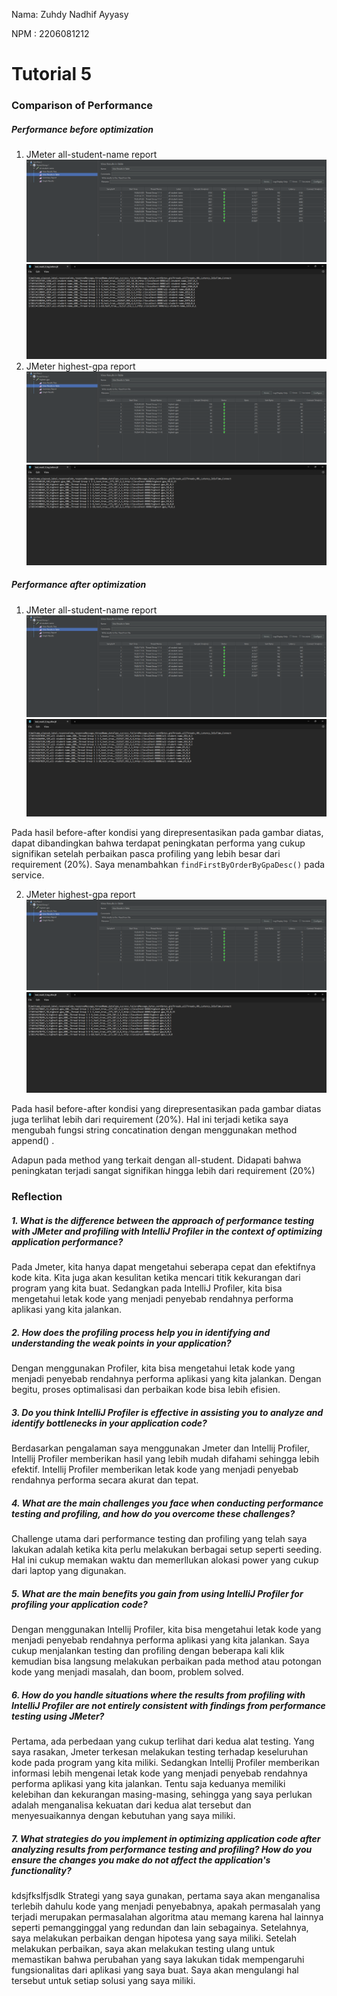 Nama: Zuhdy Nadhif Ayyasy

NPM : 2206081212

# Tutorial 5

### Comparison of Performance

##### Performance before optimization

1. JMeter all-student-name report
![all-student-name-before](docs/tutorial_5_readme/all-student-name-before.png)
![test_result_2_log_before](docs/tutorial_5_readme/test_result_2_log_before.png)
2. JMeter highest-gpa report
![highest-gpa-before](docs/tutorial_5_readme/highest-gpa-before.png)
![test_result_3_log_before](docs/tutorial_5_readme/test_result_3_log_before.png)

##### Performance after optimization

1. JMeter all-student-name report
![all-student-name-after](docs/tutorial_5_readme/all-student-name-after.png)
![test_result_2_log_after](docs/tutorial_5_readme/test_result_2_log_after.png)

Pada hasil before-after kondisi yang direpresentasikan pada gambar diatas, dapat dibandingkan bahwa terdapat peningkatan performa yang cukup signifikan setelah perbaikan pasca profiling yang lebih besar dari requirement (20%). Saya menambahkan `findFirstByOrderByGpaDesc()` pada service.

2. JMeter highest-gpa report
![highest-gpa-after](docs/tutorial_5_readme/highest-gpa-after.png)
![test_result_3_log_after](docs/tutorial_5_readme/test_result_3_log_after.png)

Pada hasil before-after kondisi yang direpresentasikan pada gambar diatas juga terlihat lebih dari requirement (20%). Hal ini terjadi ketika saya mengubah fungsi string concatination dengan menggunakan method append()
.

Adapun pada method yang terkait dengan all-student. Didapati bahwa peningkatan terjadi sangat signifikan hingga lebih dari requirement (20%)

### Reflection

##### 1. What is the difference between the approach of performance testing with JMeter and profiling with IntelliJ Profiler in the context of optimizing application performance?
   Pada Jmeter, kita hanya dapat mengetahui seberapa cepat dan efektifnya kode kita. Kita juga akan kesulitan ketika mencari titik kekurangan dari program yang kita buat. Sedangkan pada IntelliJ Profiler, kita bisa mengetahui letak kode yang menjadi penyebab rendahnya performa aplikasi yang kita jalankan.
##### 2. How does the profiling process help you in identifying and understanding the weak points in your application?
   Dengan menggunakan Profiler, kita bisa mengetahui letak kode yang menjadi penyebab rendahnya performa aplikasi yang kita jalankan. Dengan begitu, proses optimalisasi dan perbaikan kode bisa lebih efisien.
##### 3. Do you think IntelliJ Profiler is effective in assisting you to analyze and identify bottlenecks in your application code?
   Berdasarkan pengalaman saya menggunakan Jmeter dan Intellij Profiler, Intellij Profiler memberikan hasil yang lebih mudah difahami sehingga lebih efektif. Intellij Profiler memberikan letak kode yang menjadi penyebab rendahnya performa secara akurat dan tepat.
##### 4. What are the main challenges you face when conducting performance testing and profiling, and how do you overcome these challenges?
   Challenge utama dari performance testing dan profiling yang telah saya lakukan adalah ketika kita perlu melakukan berbagai setup seperti seeding. Hal ini cukup memakan waktu dan memerllukan alokasi power yang cukup dari laptop yang digunakan.
##### 5. What are the main benefits you gain from using IntelliJ Profiler for profiling your application code?
   Dengan menggunakan Intellij Profiler, kita bisa mengetahui letak kode yang menjadi penyebab rendahnya performa aplikasi yang kita jalankan. Saya cukup menjalankan testing dan profiling dengan beberapa kali klik kemudian bisa langsung melakukan perbaikan pada method atau potongan kode yang menjadi masalah, dan boom, problem solved.
##### 6. How do you handle situations where the results from profiling with IntelliJ Profiler are not entirely consistent with findings from performance testing using JMeter?
   Pertama, ada perbedaan yang cukup terlihat dari kedua alat testing. Yang saya rasakan, Jmeter terkesan melakukan testing terhadap keseluruhan kode pada program yang kita miliki. Sedangkan Intellij Profiler memberikan informasi lebih mengenai letak kode yang menjadi penyebab rendahnya performa aplikasi yang kita jalankan. Tentu saja keduanya memiliki kelebihan dan kekurangan masing-masing, sehingga yang saya perlukan adalah menganalisa kekuatan dari kedua alat tersebut dan menyesuaikannya dengan kebutuhan yang saya miliki.
##### 7. What strategies do you implement in optimizing application code after analyzing results from performance testing and profiling? How do you ensure the changes you make do not affect the application's functionality?
   kdsjfkslfjsdlk Strategi yang saya gunakan, pertama saya akan menganalisa terlebih dahulu kode yang menjadi penyebabnya, apakah permasalah yang terjadi merupakan permasalahan algoritma atau memang karena hal lainnya seperti pemangginggal yang redundan dan lain sebagainya. Setelahnya, saya melakukan perbaikan dengan hipotesa yang saya miliki. Setelah melakukan perbaikan, saya akan melakukan testing ulang untuk memastikan bahwa perubahan yang saya lakukan tidak mempengaruhi fungsionalitas dari aplikasi yang saya buat. Saya akan mengulangi hal tersebut untuk setiap solusi yang saya miliki.